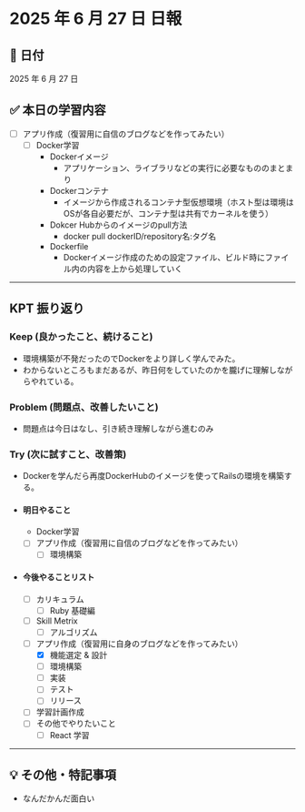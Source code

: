 # 2025 年 6 月 27 日 日報

## 📅 日付

2025 年 6 月 27 日

## ✅ 本日の学習内容

- [ ] アプリ作成（復習用に自信のブログなどを作ってみたい）
    - [ ] Docker学習
      - Dockerイメージ
        - アプリケーション、ライブラリなどの実行に必要なもののまとまり
      - Dockerコンテナ
        - イメージから作成されるコンテナ型仮想環境（ホスト型は環境はOSが各自必要だが、コンテナ型は共有でカーネルを使う）
      - Dokcer Hubからのイメージのpull方法
        - docker pull dockerID/repository名:タグ名
      - Dockerfile
        - Dockerイメージ作成のための設定ファイル、ビルド時にファイル内の内容を上から処理していく

---

## KPT 振り返り

### Keep (良かったこと、続けること)

- 環境構築が不発だったのでDockerをより詳しく学んでみた。
- わからないところもまだあるが、昨日何をしていたのかを朧げに理解しながらやれている。

### Problem (問題点、改善したいこと)

- 問題点は今日はなし、引き続き理解しながら進むのみ

### Try (次に試すこと、改善策)

- Dockerを学んだら再度DockerHubのイメージを使ってRailsの環境を構築する。

- #### 明日やること
  - Docker学習
  - [ ] アプリ作成（復習用に自信のブログなどを作ってみたい）
    - [ ] 環境構築

- #### 今後やることリスト
  - [ ] カリキュラム
    - [ ] Ruby 基礎編
  - [ ] Skill Metrix
    - [ ] アルゴリズム
  - [ ] アプリ作成（復習用に自身のブログなどを作ってみたい）
    - [x] 機能選定 & 設計
    - [ ] 環境構築
    - [ ] 実装
    - [ ] テスト
    - [ ] リリース
  - [ ] 学習計画作成
  - [ ] その他でやりたいこと
    - [ ] React 学習

---

## 💡 その他・特記事項
- なんだかんだ面白い
